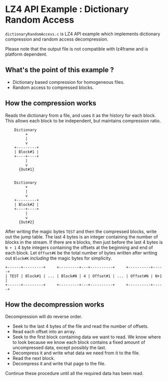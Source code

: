 ﻿# LZ4 API Example : Dictionary Random Access

`dictionaryRandomAccess.c` is LZ4 API example which implements dictionary compression and random access decompression.

Please note that the output file is not compatible with lz4frame and is platform dependent.

## What's the point of this example ?

- Dictionary based compression for homogeneous files.
- Random access to compressed blocks.

## How the compression works

Reads the dictionary from a file, and uses it as the history for each block. This allows each block to be independent,
but maintains compression ratio.

```
    Dictionary
         +
         |
         v
    +---------+
    | Block#1 |
    +----+----+
         |
         v
      {Out#1}


    Dictionary
         +
         |
         v
    +---------+
    | Block#2 |
    +----+----+
         |
         v
      {Out#2}
```

After writing the magic bytes `TEST` and then the compressed blocks, write out the jump table. The last 4 bytes is an
integer containing the number of blocks in the stream. If there are `N` blocks, then just before the last 4 bytes
is `N + 1` 4 byte integers containing the offsets at the beginning and end of each block. Let `Offset#K` be the total
number of bytes written after writing out `Block#K` *including* the magic bytes for simplicity.

```
+------+---------+     +---------+---+----------+     +----------+-----+
| TEST | Block#1 | ... | Block#N | 4 | Offset#1 | ... | Offset#N | N+1 |
+------+---------+     +---------+---+----------+     +----------+-----+
```

## How the decompression works

Decompression will do reverse order.

- Seek to the last 4 bytes of the file and read the number of offsets.
- Read each offset into an array.
- Seek to the first block containing data we want to read. We know where to look because we know each block contains a
  fixed amount of uncompressed data, except possibly the last.
- Decompress it and write what data we need from it to the file.
- Read the next block.
- Decompress it and write that page to the file.

Continue these procedure until all the required data has been read.
